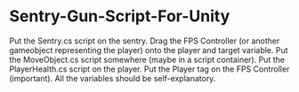 # Sentry-Gun-Script-For-Unity

Put the Sentry.cs script on the sentry. Drag the FPS Controller (or another gameobject representing the player) onto the player and target variable. Put the MoveObject.cs script somewhere (maybe in a script container). Put the PlayerHealth.cs script on the player. Put the Player tag on the FPS Controller (important). All the variables should be self-explanatory.
